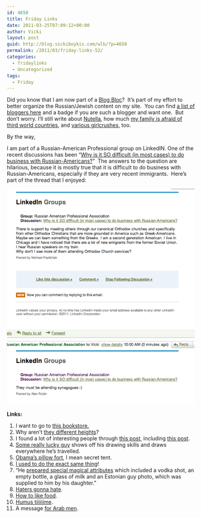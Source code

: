 ```yaml
---
id: 4658
title: Friday Links
date: 2011-03-25T07:09:12+00:00
author: Vicki
layout: post
guid: http://blog.vickiboykis.com/wlb/?p=4658
permalink: /2011/03/friday-links-52/
categories:
  - fridaylinks
  - Uncategorized
tags:
  - Friday
---
```

Did you know that I am now part of a [Blog Bloc](http://likethevodka.com/?p=3113)?  It&#8217;s part of my effort to better organize the Russian/Jewish content on my site.  You can find [a list of bloggers here](http://blog.vickiboykis.com/wlb/russian-blogs/) and a badge if you are such a blogger and want one.  But don&#8217;t worry. I&#8217;ll still write about [Nutella](http://blog.vickiboykis.com/wlb/2009/10/27/midnight-nutella-a-halloween-post/), how much [my family is afraid of third world countries](http://blog.vickiboykis.com/wlb/2010/03/08/a-conversation-with-my-parents-about-india/), and [various girlcrushes,](http://blog.vickiboykis.com/wlb/2011/03/07/dambisa-moyo-my-girlcrush-in-philly/) too.

By the way,

I am part of a Russian-American Professional group on LinkedIN. One of the recent discussions has been &#8220;<a href="http://www.linkedin.com/e/1hhm2h-glnr2j62-3r/vaq/15335780/40692/34859307/view_disc/" target="_blank">Why is it SO difficult (in most cases) to do business with Russian-Americans?</a>&#8221;  The answers to the question are hilarious, because it is mostly true that it is difficult to do business with Russian-Americans, especially if they are very recent immigrants.  Here&#8217;s part of the thread that I enjoyed:

<p style="text-align: center;">
  <a href="https://raw.githubusercontent.com/veekaybee/wlb/gh-pages/assets/images/2011/03/Screen-shot-2011-03-24-at-10.01.22-AM.png"><img class="aligncenter size-full wp-image-4659" title="Screen shot 2011-03-24 at 10.01.22 AM" src="https://raw.githubusercontent.com/veekaybee/wlb/gh-pages/assets/images/2011/03/Screen-shot-2011-03-24-at-10.01.22-AM.png" alt="" width="509" height="578" /></a>
</p>

**Links:**

  1. I want to go to <a href="http://www.dwell.com/articles/greeces-atlantis-books.html" target="_blank">this bookstore.</a>
  2. Why aren&#8217;t <a href="http://tedmccagg.typepad.com/drawings/2011/03/assorted-stick-figures.html" target="_blank">they different heights</a>?
  3. I found a lot of interesting people through <a href="http://blog.penelopetrunk.com/2011/03/23/tsotchke-chazzerai-schmate/" target="_blank">this post</a>, including <a href="http://youshouldonlyknow.com/2011/03/clearing-up-bubbe-meises/" target="_blank">this post</a>.
  4. <a href="http://www.flickr.com/photos/48296109@N00/sets/?&page=1" target="_blank">Some really lucky guy</a> shows off his drawing skills and draws everywhere he&#8217;s travelled.
  5. <a href="http://www.bbc.co.uk/news/world-us-canada-12810675" target="_blank">Obama&#8217;s pillow fort</a>, I mean secret tent.
  6. <a href="http://blogs.phillymag.com/the_philly_post/2011/03/24/the-ipad-is-the-new-transistor-radio/" target="_blank">I used to do the exact same thing</a>!
  7. &#8220;He <a href="http://englishrussia.com/index.php/2007/05/04/the-shaman-against-estonia/" target="_blank">prepared special magical attributes</a> which included a vodka shot, an empty bottle, a glass of milk and an Estonian guy photo, which was supplied to him by his daughter.&#8221;
  8. <a href="http://www.nytimes.com/2011/03/19/us/19twitter.html?_r=3&adxnnl=1&adxnnlx=1301054614-pJPzc1ECEIQwpA8nNbfytQ" target="_blank">Haters gonna hate</a>.
  9. <a href="http://thehairpin.com/2011/03/how-to-like-food" target="_blank">How to like food</a>.
 10. <a href="http://www.tabletmag.com/life-and-religion/62546/dip-of-nations/" target="_blank">Humus tiiiiiime</a>.
 11. A message <a href="http://andfaraway.net/blog/2011/03/21/dear-arab-men-please-keep-your-shirt-buttons-buttoned/" target="_blank">for Arab men</a>.